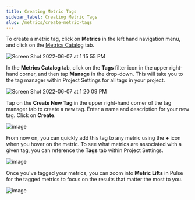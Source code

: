 ```yaml
---
title: Creating Metric Tags
sidebar_label: Creating Metric Tags
slug: /metrics/create-metric-tags
---
```


To create a metric tag, click on **Metrics** in the left hand navigation menu, and click on the [Metrics Catalog](https://console.statsig.com/4TLCtqzctSqusYcQljJLJE/metrics/metrics_catalog) tab. 

![Screen Shot 2022-06-07 at 1 15 55 PM](https://user-images.githubusercontent.com/101903926/172474361-3c47eb33-0d44-457f-b3be-dc61cd085cb8.png)

In the **Metrics Catalog** tab, click on the **Tags** filter icon in the upper right-hand corner, and then tap **Manage** in the drop-down. This will take you to the tag manager within Project Settings for all tags in your project.

![Screen Shot 2022-06-07 at 1 20 09 PM](https://user-images.githubusercontent.com/101903926/172474897-7eb84784-ff21-4461-87cd-6a0c45bb7ef7.png)

Tap on the **Create New Tag** in the upper right-hand corner of the tag manager tab to create a new tag. Enter a name and description for your new tag. Click on **Create**. 

![image](https://user-images.githubusercontent.com/1315028/154555162-9309a3f5-0278-4a04-8620-245408e5d6d0.png)

From now on, you can quickly add this tag to any metric using the **+** icon when you hover on the metric. To see what metrics are associated with a given tag, you can reference the **Tags** tab within Project Settings. 

![image](https://user-images.githubusercontent.com/1315028/154557097-3a2e07d9-1bb4-4cc5-9d03-c96b61f34296.png)

Once you've tagged your metrics, you can zoom into **Metric Lifts** in Pulse for the tagged metrics to focus on the results that matter the most to you.

![image](https://user-images.githubusercontent.com/1315028/154556623-79b2b198-b24d-40fa-bcf8-0feccef70f29.png)


